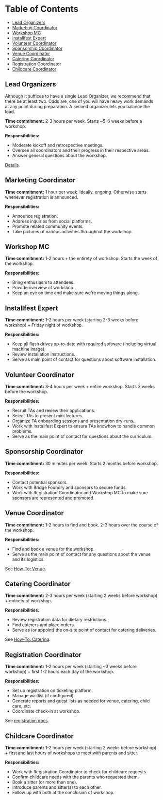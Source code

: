 # Table of Contents

* [Lead Organizers](#lead-organizers)
* [Marketing Coordinator](#marketing-coordinator)
* [Workshop MC](#workshop-mc)
* [Installfest Expert](#installfest-expert)
* [Volunteer Coordinator](#volunteer-coordinator)
* [Sponsorship Coordinator](#sponsorship-coordinator)
* [Venue Coordinator](#venue-coordinator)
* [Catering Coordinator](#catering-coordinator)
* [Registration Coordinator](#registration-coordinator)
* [Childcare Coordinator](#childcare-coordinator)

## Lead Organizers

Although it suffices to have a single Lead Organizer, we recommend that there be
at least two. Odds are, one of you will have heavy work demands at any point
during preparation. A second organizer lets you balance the load.

**Time commitment:** 2-3 hours per week. Starts ~5-6 weeks before a workshop.

**Responsibilities:**

* Moderate kickoff and retrospective meetings.
* Oversee all coordinators and their progress in their respective areas.
* Answer general questions about the workshop.

[Details](lead-organizer.md).

## Marketing Coordinator

**Time commitment:** 1 hour per week. Ideally, ongoing. Otherwise starts
whenever registration is announced.

**Responsibilities:**

* Announce registration.
* Address inquiries from social platforms.
* Promote related community events.
* Take pictures of various activities throughout the workshop.

## Workshop MC

**Time commitment:** 1-2 hours + the entirety of workshop. Starts the week of
the workshop.

**Responsibilities:**

* Bring enthusiasm to attendees.
* Provide overview of workshop.
* Keep an eye on time and make sure we're moving things along.

## Installfest Expert

**Time commitment:** 1-2 hours per week (starting 2-3 weeks before workshop) +
Friday night of workshop.

**Responsibilities:**

* Keep all flash drives up-to-date with required software (including virtual machine image).
* Review installation instructions.
* Serve as main point of contact for questions about software installation.

## Volunteer Coordinator

**Time commitment:** 3-4 hours per week + entire workshop. Starts 3 weeks before the workshop.

**Responsibilities:**

* Recruit TAs and review their applications.
* Select TAs to present mini lectures.
* Organize TA onboarding sessions and presentation dry-runs.
* Work with Installfest Expert to ensure TAs knowhow to handle common problems.
* Serve as the main point of contact for questions about the curriculum.

## Sponsorship Coordinator

**Time commitment:** 30 minutes per week. Starts 2 months before workshop.

**Responsibilities:**

* Contact potential sponsors.
* Work with Bridge Foundry and sponsors to secure funds.
* Work with Registration Coordinator and Workshop MC to make sure sponsors are
represented and promoted.

## Venue Coordinator

**Time commitment:** 1-2 hours to find and book. 2-3 hours over the course of the workshop.

**Responsibilities:**

* Find and book a venue for the workshop.
* Serve as the main point of contact for any questions about the venue and its logistics.

See [How-To: Venue](./venue-coordination/README.md).

## Catering Coordinator

**Time commitment:** 2-3 hours per week (starting 2 weeks before workshop) + entirety of workshop.

**Responsibilities:**

* Review registration data for dietary restrictions.
* Find caterers and place orders.
* Serve as (or appoint) the on-site point of contact for catering deliveries.

See [How-To: Catering](./catering.md).

## Registration Coordinator

**Time commitment:** 1-2 hours per week (starting ~3 weeks before workshop) +
first 1-2 hours each day of the workshop.

**Responsibilities:**

* Set up registration on ticketing platform.
* Manage waitlist (if configured).
* Generate reports and guest lists as needed for venue, catering, child care, etc.
* Coordinate check-in at workshop.

See [registration docs](/registration/README.md).

## Childcare Coordinator

**Time commitment:** 1-2 hours per week (starting 2 weeks before workshop) +
first and last hours of workshops to meet with parents and sitter.

**Responsibilities:**

* Work with Registration Coordinator to check for childcare requests.
* Confirm childcare needs with the parents who requested them.
* Book a sitter (or more than one).
* Introduce parents and sitter(s) to each other.
* Follow up with both at the conclusion of workshop.
